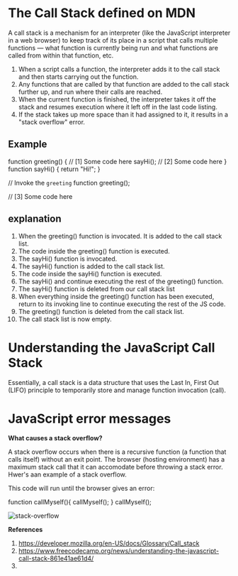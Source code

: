 # The Call Stack defined on MDN

A call stack is a mechanism for an interpreter (like the JavaScript interpreter in a web browser) to keep track of its place in a script that calls multiple functions — what function is currently being run and what functions are called from within that function, etc.

1. When a script calls a function, the interpreter adds it to the call stack and then starts carrying out the function.
1. Any functions that are called by that function are added to the call stack further up, and run where their calls are reached.
1. When the current function is finished, the interpreter takes it off the stack and resumes execution where it left off in the last code listing.
1. If the stack takes up more space than it had assigned to it, it results in a "stack overflow" error.


## Example

function greeting() {
   // [1] Some code here
   sayHi();
   // [2] Some code here
}
function sayHi() {
   return "Hi!";
}

// Invoke the `greeting` function
greeting();

// [3] Some code here

## explanation

1. When the greeting() function is  invocated. It is added to the call stack list.
1. The code inside the greeting() function is executed.
1. The sayHi() function is invocated.
1. The sayHi() function is added to the call stack list.
1. The code inside the sayHi() function is executed.
1. The sayHi() and continue executing the rest of the greeting() function.
1. The sayHi() function is deleted from our call stack list
1. When everything inside the greeting() function has been executed, return to its invoking line to continue executing the rest of the JS code.
1. The greeting() function is deleted from the call stack list.
1. The call stack list is now empty.

# Understanding the JavaScript Call Stack

Essentially, a call stack is a data structure that uses the Last In, First Out (LIFO) principle to temporarily store and manage function invocation (call).

# JavaScript error messages

__What causes a stack overflow?__

A stack overflow occurs when there is a recursive function (a function that calls itself) without an exit point. The browser (hosting environment) has a maximum stack call that it can accomodate before throwing a stack error. Hwer's aan example of a stack overflow.

This code will run until the browser gives an error:

function callMyself(){
  callMyself();
}
callMyself();

![stack-overflow](images/stack_overflow.png)

__References__

1. https://developer.mozilla.org/en-US/docs/Glossary/Call_stack
1. https://www.freecodecamp.org/news/understanding-the-javascript-call-stack-861e41ae61d4/
1. 